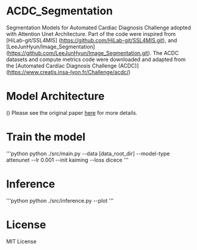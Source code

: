 # ACDC_Segmentation
Segmentation Models for Automated Cardiac Diagnosis Challenge adopted with Attention Unet Architecture. Part of the code were inspired from [HiLab-git/SSL4MIS] (https://github.com/HiLab-git/SSL4MIS.git), and [LeeJunHyun/Image_Segmentation] (https://github.com/LeeJunHyun/Image_Segmentation.git). The ACDC datasets and compute metrics code were downloaded and adapted from the [Automated Cardiac Diagnosis Challenge (ACDC)] (https://www.creatis.insa-lyon.fr/Challenge/acdc/)
# Model Architecture
()
Please see the original paper [here](https://arxiv.org/abs/1804.03999) for more details. 
# Train the model
'''python
python ./src/main.py --data [data_root_dir] --model-type attenunet --lr 0.001 --init kaiming --loss dicece
'''
# Inference
'''python
python ./src/inference.py --plot
'''

# License
MIT License


